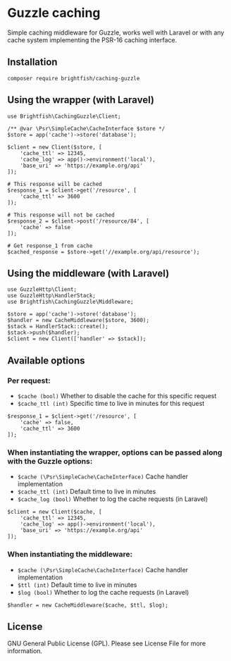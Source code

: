 # Guzzle caching

Simple caching middleware for Guzzle, works well with Laravel or with any cache system 
implementing the PSR-16 caching interface.  

## Installation
```
composer require brightfish/caching-guzzle
```

## Using the wrapper (with Laravel)
```
use Brightfish\CachingGuzzle\Client;

/** @var \Psr\SimpleCache\CacheInterface $store */
$store = app('cache')->store('database');

$client = new Client($store, [
    'cache_ttl' => 12345,
    'cache_log' => app()->environment('local'),
    'base_uri' => 'https://example.org/api'
]);

# This response will be cached
$response_1 = $client->get('/resource', [
    'cache_ttl' => 3600
]);

# This response will not be cached
$response_2 = $client->post('/resource/84', [
    'cache' => false
]);

# Get response_1 from cache
$cached_response = $store->get('//example.org/api/resource');
```

## Using the middleware (with Laravel)
```
use GuzzleHttp\Client;
use GuzzleHttp\HandlerStack;
use Brightfish\CachingGuzzle\Middleware;

$store = app('cache')->store('database');
$handler = new CacheMiddleware($store, 3600);
$stack = HandlerStack::create();
$stack->push($handler);
$client = new Client(['handler' => $stack]);
```

## Available options

### Per request:

- `$cache (bool)` Whether to disable the cache for this specific request
- `$cache_ttl (int)` Specific time to live in minutes for this request

```
$response_1 = $client->get('/resource', [
    'cache' => false,
    'cache_ttl' => 3600
]);
```

### When instantiating the wrapper, options can be passed along with the Guzzle options:  

- `$cache (\Psr\SimpleCache\CacheInterface)` Cache handler implementation
- `$cache_ttl (int)` Default time to live in minutes
- `$cache_log (bool)` Whether to log the cache requests (in Laravel)  

```
$client = new Client($cache, [
    'cache_ttl' => 12345,
    'cache_log' => app()->environment('local'),
    'base_uri' => 'https://example.org/api'
]);
```

### When instantiating the middleware:  

- `$cache (\Psr\SimpleCache\CacheInterface)` Cache handler implementation
- `$ttl (int)` Default time to live in minutes
- `$log (bool)` Whether to log the cache requests (in Laravel)  

```
$handler = new CacheMiddleware($cache, $ttl, $log);
```

## License
GNU General Public License (GPL). Please see License File for more information.

